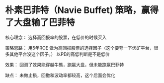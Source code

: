 # 朴素巴菲特（Navie Buffet) 策略，赢得了大盘输了巴菲特

核心理念：
选择高回报率的股票，在低价的时候买入

策略思路： 
用5年ROE 做为高回报股票的选择因子（这个要夸一下优矿平台，很多其他平台没这个因子。）
以PE的高低判断是不是低价

效果：
回测了效果能穿越牛熊，跑赢大盘，但未能跑赢巴菲特


缺点：
未做止损，回撤和波动率都较高，这个后面会优化


